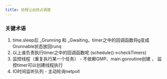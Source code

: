 ```yaml
---
title: 协程让出抢占调度
---
```


### 关键术语
1. time.sleep后 _Grunning 和 _Gwaiting，timer之中的回调函数将g变成Grunnable状态放回runq
2. 以上谁负责执行timer之中的回调函数呢 (schedule()->checkTimers)
3. 监控线程（重复执行某一个任务） - 不依赖GMP、main.goroutine创建 ， 监控timer可以创建线程执行
4. IO时间监听队列 - 主动轮询netpoll
